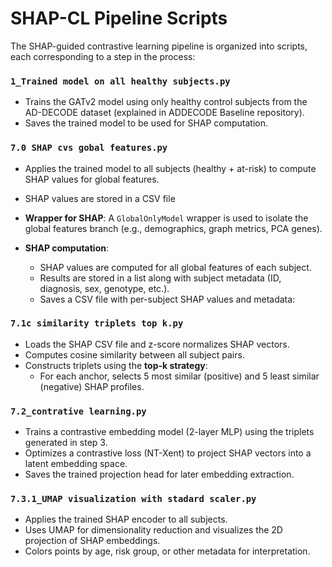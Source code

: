 # SHAP-CL Pipeline Scripts

The SHAP-guided contrastive learning pipeline is organized into scripts, each corresponding to a step in the process:

###  `1_Trained model on all healthy subjects.py`
- Trains the GATv2 model using only healthy control subjects from the AD-DECODE dataset (explained in ADDECODE Baseline repository).
- Saves the trained model to be used for SHAP computation.

###  `7.0 SHAP cvs gobal features.py`
- Applies the trained model to all subjects (healthy + at-risk) to compute SHAP values for global features.
- SHAP values are stored in a CSV file

- **Wrapper for SHAP**: A `GlobalOnlyModel` wrapper is used to isolate the global features branch (e.g., demographics, graph metrics, PCA genes).

- **SHAP computation**:
  - SHAP values are computed for all global features of each subject.
  - Results are stored in a list along with subject metadata (ID, diagnosis, sex, genotype, etc.).
  -  Saves a CSV file with per-subject SHAP values and metadata:


### `7.1c similarity triplets top k.py`
- Loads the SHAP CSV file and z-score normalizes SHAP vectors.
- Computes cosine similarity between all subject pairs.
- Constructs triplets using the **top-k strategy**:
  - For each anchor, selects 5 most similar (positive) and 5 least similar (negative) SHAP profiles.

### `7.2_contrative learning.py`
- Trains a contrastive embedding model (2-layer MLP) using the triplets generated in step 3.
- Optimizes a contrastive loss (NT-Xent) to project SHAP vectors into a latent embedding space.
- Saves the trained projection head for later embedding extraction.

### `7.3.1_UMAP visualization with stadard scaler.py`
- Applies the trained SHAP encoder to all subjects.
- Uses UMAP for dimensionality reduction and visualizes the 2D projection of SHAP embeddings.
- Colors points by age, risk group, or other metadata for interpretation.

